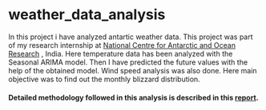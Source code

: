 # weather_data_analysis
In this project i have analyzed antartic weather data. This project was part of my research internship at [National Centre for Antarctic and Ocean Research](http://www.ncaor.gov.in/) , India. Here temperature data has been analyzed with
the Seasonal ARIMA model. Then I have predicted the future values with the help of the obtained model. Wind speed analysis was also done. Here main objective was to find out the monthly blizzard distribution.

#### Detailed methodology followed in this analysis is described in this [report](https://github.com/anirudhk686/weather_data_analysis/blob/master/Final_report.pdf).

